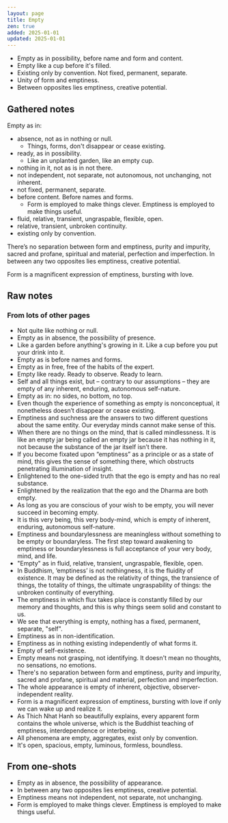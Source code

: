 ```yaml
---
layout: page
title: Empty
zen: true
added: 2025-01-01
updated: 2025-01-01
---
```


- Empty as in possibility, before name and form and content.
- Empty like a cup before it's filled.
- Existing only by convention. Not fixed, permanent, separate.
- Unity of form and emptiness.
- Between opposites lies emptiness, creative potential.

## Gathered notes

Empty as in:

- absence, not as in nothing or null.
    - Things, forms, don't disappear or cease existing.
- ready, as in possibility.
    - Like an unplanted garden, like an empty cup.
- nothing in it, not as is in not there.
- not independent, not separate, not autonomous, not unchanging, not inherent.
- not fixed, permanent, separate.
- before content. Before names and forms.
    - Form is employed to make things clever. Emptiness is employed to make things useful.
- fluid, relative, transient, ungraspable, flexible, open.
- relative, transient, unbroken continuity.
- existing only by convention.

There’s no separation between form and emptiness, purity and impurity, sacred and profane, spiritual and material, perfection and imperfection. In between any two opposites lies emptiness, creative potential.

Form is a magnificent expression of emptiness, bursting with love.

## Raw notes

### From lots of other pages

- Not quite like nothing or null.
- Empty as in absence, the possibility of presence.
- Like a garden before anything's growing in it. Like a cup before you put your drink into it.
- Empty as is before names and forms.
- Empty as in free, free of the habits of the expert.
- Empty like ready. Ready to observe. Ready to learn.
- Self and all things exist, but – contrary to our assumptions – they are empty of any inherent, enduring, autonomous self-nature.
- Empty as in: no sides, no bottom, no top.
- Even though the experience of something as empty is nonconceptual, it nonetheless doesn’t disappear or cease existing.
- Emptiness and suchness are the answers to two different questions about the same entity. Our everyday minds cannot make sense of this.
- When there are no things on the mind, that is called mindlessness. It is like an empty jar being called an empty jar because it has nothing in it, not because the substance of the jar itself isn’t there.
- If you become fixated upon “emptiness” as a principle or as a state of mind, this gives the sense of something there, which obstructs penetrating illumination of insight.
- Enlightened to the one-sided truth that the ego is empty and has no real substance.
- Enlightened by the realization that the ego and the Dharma are both empty.
- As long as you are conscious of your wish to be empty, you will never succeed in becoming empty.
- It is this very being, this very body-mind, which is empty of inherent, enduring, autonomous self-nature.
- Emptiness and boundarylessness are meaningless without something to be empty or boundaryless. The first step toward awakening to emptiness or boundarylessness is full acceptance of your very body, mind, and life.
- "Empty" as in fluid, relative, transient, ungraspable, flexible, open.
- In Buddhism, ‘emptiness’ is not nothingness, it is the fluidity of existence. It may be defined as the relativity of things, the transience of things, the totality of things, the ultimate ungraspability of things: the unbroken continuity of everything.
- The emptiness in which flux takes place is constantly filled by our memory and thoughts, and this is why things seem solid and constant to us.
- We see that everything is empty, nothing has a fixed, permanent, separate, "self".
- Emptiness as in non-identification.
- Emptiness as in nothing existing independently of what forms it.
- Empty of self-existence.
- Empty means not grasping, not identifying. It doesn't mean no thoughts, no sensations, no emotions.
- There's no separation between form and emptiness, purity and impurity, sacred and profane, spiritual and material, perfection and imperfection.
- The whole appearance is empty of inherent, objective, observer-independent reality.
- Form is a magnificent expression of emptiness, bursting with love if only we can wake up and realize it.
- As Thich Nhat Hanh so beautifully explains, every apparent form contains the whole universe, which is the Buddhist teaching of emptiness, interdependence or interbeing.
- All phenomena are empty, aggregates, exist only by convention.
- It's open, spacious, empty, luminous, formless, boundless.

## From one-shots

- Empty as in absence, the possibility of appearance.
- In between any two opposites lies emptiness, creative potential.
- Emptiness means not independent, not separate, not unchanging.
- Form is employed to make things clever. Emptiness is employed to make things useful. 